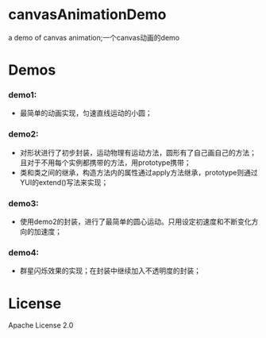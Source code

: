 # canvasAnimationDemo
a demo of canvas animation;一个canvas动画的demo
# Demos
### demo1:
+ 最简单的动画实现，匀速直线运动的小圆；
### demo2:
+ 对形状进行了初步封装，运动物理有运动方法，圆形有了自己画自己的方法；且对于不用每个实例都携带的方法，用prototype携带；
+ 类和类之间的继承，构造方法内的属性通过apply方法继承，prototype则通过YUI的extend()写法来实现；
### demo3:
+ 使用demo2的封装，进行了最简单的圆心运动。只用设定初速度和不断变化方向的加速度；
### demo4:
+ 群星闪烁效果的实现；在封装中继续加入不透明度的封装；
# License
Apache License 2.0